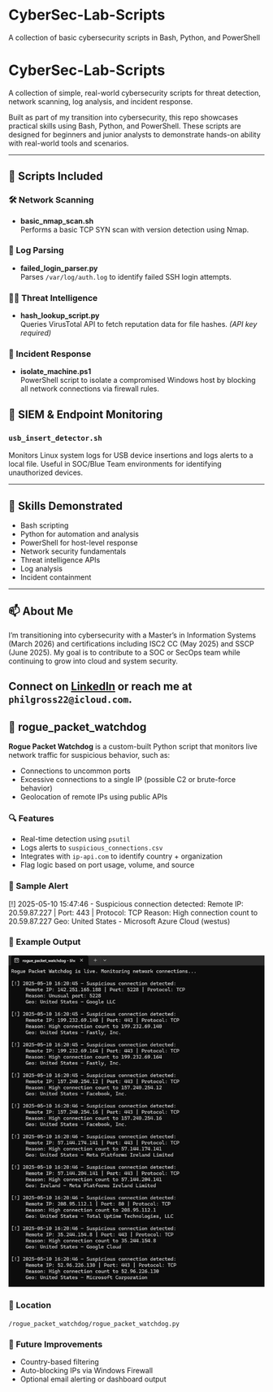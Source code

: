 # CyberSec-Lab-Scripts
A collection of basic cybersecurity scripts in Bash, Python, and PowerShell
# CyberSec-Lab-Scripts

A collection of simple, real-world cybersecurity scripts for threat detection, network scanning, log analysis, and incident response.

Built as part of my transition into cybersecurity, this repo showcases practical skills using Bash, Python, and PowerShell. These scripts are designed for beginners and junior analysts to demonstrate hands-on ability with real-world tools and scenarios.

---

## 🔧 Scripts Included

### 🛠️ Network Scanning
- **basic_nmap_scan.sh**  
  Performs a basic TCP SYN scan with version detection using Nmap.

### 📜 Log Parsing
- **failed_login_parser.py**  
  Parses `/var/log/auth.log` to identify failed SSH login attempts.

### 🕵️‍♂️ Threat Intelligence
- **hash_lookup_script.py**  
  Queries VirusTotal API to fetch reputation data for file hashes. *(API key required)*

### 🚨 Incident Response
- **isolate_machine.ps1**  
  PowerShell script to isolate a compromised Windows host by blocking all network connections via firewall rules.

## 🧪 SIEM & Endpoint Monitoring

### `usb_insert_detector.sh`
Monitors Linux system logs for USB device insertions and logs alerts to a local file. Useful in SOC/Blue Team environments for identifying unauthorized devices.

---

## 🎯 Skills Demonstrated
- Bash scripting
- Python for automation and analysis
- PowerShell for host-level response
- Network security fundamentals
- Threat intelligence APIs
- Log analysis
- Incident containment

---

## 📫 About Me
I’m transitioning into cybersecurity with a Master’s in Information Systems (March 2026) and certifications including ISC2 CC (May 2025) and SSCP (June 2025). My goal is to contribute to a SOC or SecOps team while continuing to grow into cloud and system security.

Connect on [LinkedIn](http://linkedin.com/in/philliplgross) or reach me at `philgross22@icloud.com`.
---

## 🧠 rogue_packet_watchdog

**Rogue Packet Watchdog** is a custom-built Python script that monitors live network traffic for suspicious behavior, such as:

- Connections to uncommon ports
- Excessive connections to a single IP (possible C2 or brute-force behavior)
- Geolocation of remote IPs using public APIs

### 🔍 Features

- Real-time detection using `psutil`
- Logs alerts to `suspicious_connections.csv`
- Integrates with `ip-api.com` to identify country + organization
- Flag logic based on port usage, volume, and source

### 🧪 Sample Alert

[!] 2025-05-10 15:47:46 - Suspicious connection detected:
Remote IP: 20.59.87.227 | Port: 443 | Protocol: TCP
Reason: High connection count to 20.59.87.227
Geo: United States - Microsoft Azure Cloud (westus)

### 📸 Example Output

![Screenshot](rogue_packet_watchdog/screenshot.png)


### 📂 Location
`/rogue_packet_watchdog/rogue_packet_watchdog.py`

### 🔧 Future Improvements
- Country-based filtering
- Auto-blocking IPs via Windows Firewall
- Optional email alerting or dashboard output


